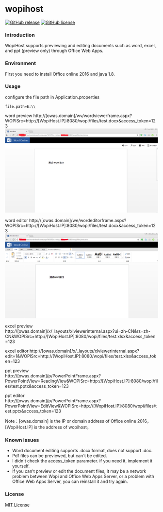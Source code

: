 # wopihost

[![GitHub release](https://img.shields.io/github/release/ethendev/wopihost.svg)](https://github.com/ethendev/wopihost/releases)
[![GitHub license](https://img.shields.io/badge/license-MIT-blue.svg)](https://raw.githubusercontent.com/ethendev/wopihost/master/LICENSE)

### Introduction
WopiHost supports previewing and editing documents such as word, excel, and ppt (preview only) through Office Web Apps.

### Environment
First you need to install Office online 2016 and java 1.8.

### Usage
configure the file path in Application.properties
```
file.path=E:\\
```

word preview
http://[owas.domain]/wv/wordviewerframe.aspx?WOPISrc=http://[WopiHost.IP]:8080/wopi/files/test.docx&access_token=123
![word view](https://raw.githubusercontent.com/ethendev/data/master/wopihost/20170418172425910.png)

word editor 
http://[owas.domain]/we/wordeditorframe.aspx?WOPISrc=http://[WopiHost.IP]:8080/wopi/files/test.docx&access_token=123
![word edit](https://raw.githubusercontent.com/ethendev/data/master/wopihost/20170418172534332.png)

excel preview  
http://[owas.domain]/x/_layouts/xlviewerinternal.aspx?ui=zh-CN&rs=zh-CN&WOPISrc=http://[WopiHost.IP]:8080/wopi/files/test.xlsx&access_token=123

excel editor
http://[owas.domain]/x/_layouts/xlviewerinternal.aspx?edit=1&WOPISrc=http://[WopiHost.IP]:8080/wopi/files/test.xlsx&access_token=123

ppt preview  
http://[owas.domain]/p/PowerPointFrame.aspx?PowerPointView=ReadingView&WOPISrc=http://[WopiHost.IP]:8080/wopi/files/test.pptx&access_token=123

ppt editor  
http://[owas.domain]/p/PowerPointFrame.aspx?PowerPointView=EditView&WOPISrc=http://[WopiHost.IP]:8080/wopi/files/test.pptx&access_token=123

Note：[owas.domain] is the IP or domain address of Office online 2016，[WopiHost.IP] is the address of wopihost。

### Known issues
* Word document editing supports .docx format, does not support .doc.
* Pdf files can be previewed, but can`t be edited.
* I didn't check the access_token parameter. if you need it, implement it yourself.
* If you can't preview or edit the document files, it may be a network problem between Wopi and Office Web Apps Server, or a problem with Office Web Apps Server, you can reinstall it and try again.

### License
[MIT License](https://github.com/ethendev/wopihost/blob/master/LICENSE.md)